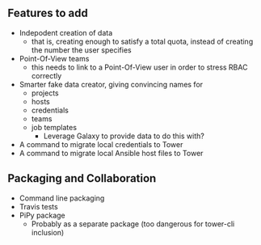 ## Features to add

 - Indepodent creation of data
   - that is, creating enough to satisfy a total quota, instead of creating
     the number the user specifies
 - Point-Of-View teams
   - this needs to link to a Point-Of-View user in order to stress RBAC correctly
 - Smarter fake data creator, giving convincing names for
   - projects
   - hosts
   - credentials
   - teams
   - job templates
     - Leverage Galaxy to provide data to do this with?
 - A command to migrate local credentials to Tower
 - A command to migrate local Ansible host files to Tower 

## Packaging and Collaboration

 - Command line packaging
 - Travis tests
 - PiPy package
   - Probably as a separate package (too dangerous for tower-cli inclusion)
